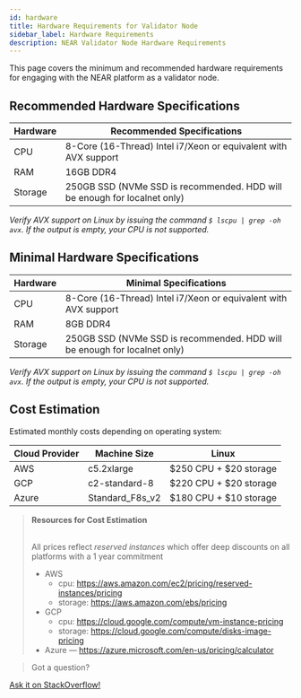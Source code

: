 ```yaml
---
id: hardware
title: Hardware Requirements for Validator Node
sidebar_label: Hardware Requirements
description: NEAR Validator Node Hardware Requirements
---
```


This page covers the minimum and recommended hardware requirements for engaging with the NEAR platform as a validator node.


## Recommended Hardware Specifications

| Hardware       |  Recommended Specifications                                                  |
| -------------- | ---------------------------------------------------------------              |
| CPU            | 8-Core (16-Thread) Intel i7/Xeon or equivalent with AVX support              |
| RAM            | 16GB DDR4                                                                    |
| Storage        | 250GB SSD (NVMe SSD is recommended. HDD will be enough for localnet only)    |

_Verify AVX support on Linux by issuing the command ```$ lscpu | grep -oh  avx```. If the output is empty, your CPU is not supported._


## Minimal Hardware Specifications

| Hardware       |  Minimal Specifications                                                     |
| -------------- | ---------------------------------------------------------------             |
| CPU            | 8-Core (16-Thread) Intel i7/Xeon or equivalent with AVX support             |
| RAM            | 8GB DDR4                                                                    |
| Storage        | 250GB SSD (NVMe SSD is recommended. HDD will be enough for localnet only)   |

_Verify AVX support on Linux by issuing the command ```$ lscpu | grep -oh  avx```. If the output is empty, your CPU is not supported._


## Cost Estimation

Estimated monthly costs depending on operating system:

| Cloud Provider | Machine Size    | Linux                  |
| -------------- | --------------- | ---------------------- |
| AWS            | c5.2xlarge      | $250 CPU + $20 storage |
| GCP            | c2-standard-8   | $220 CPU + $20 storage |
| Azure          | Standard_F8s_v2 | $180 CPU + $10 storage |

<blockquote class="info">
<strong>Resources for Cost Estimation</strong><br /><br />

All prices reflect *reserved instances* which offer deep discounts on all platforms with a 1 year commitment

- AWS
  - cpu: https://aws.amazon.com/ec2/pricing/reserved-instances/pricing
  - storage: https://aws.amazon.com/ebs/pricing
- GCP
  - cpu: https://cloud.google.com/compute/vm-instance-pricing
  - storage: https://cloud.google.com/compute/disks-image-pricing
- Azure — https://azure.microsoft.com/en-us/pricing/calculator

</blockquote>

>Got a question?
<a href="https://stackoverflow.com/questions/tagged/nearprotocol">
  <h8>Ask it on StackOverflow!</h8></a>
